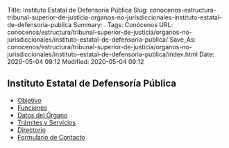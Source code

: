 Title: Instituto Estatal de Defensoría Pública
Slug: conocenos-estructura-tribunal-superior-de-justicia-organos-no-jurisdiccionales-instituto-estatal-de-defensoria-publica
Summary: .
Tags: Conócenos
URL: conocenos/estructura/tribunal-superior-de-justicia/organos-no-jurisdiccionales/instituto-estatal-de-defensoria-publica/
Save_As: conocenos/estructura/tribunal-superior-de-justicia/organos-no-jurisdiccionales/instituto-estatal-de-defensoria-publica/index.html
Date: 2020-05-04 09:12
Modified: 2020-05-04 09:12



## Instituto Estatal de Defensoría Pública

* [Objetivo](objetivo/)
* [Funciones](funciones/)
* [Datos del Órgano](datos-del-organo/)
* [Trámites y Servicios](tramites-y-servicios)
* [Directorio](directorio/)
* [Formulario de Contacto](formulario-de-contacto/)




